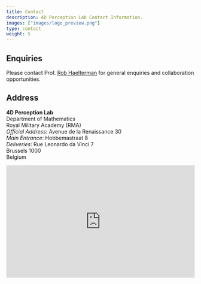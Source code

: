```yaml
---
title: Contact
description: 4D Perception Lab Contact Information.
images: ["images/logo_preview.png"]
type: contact
weight: 5
---
```




## Enquiries


Please contact Prof. [Rob Haelterman](https://researchportal.rma.ac.be/en/persons/robby-haelterman) for general enquiries and collaboration opportunities.

## Address

**4D Perception Lab**   
Department of Mathematics  
Royal Military Academy (RMA)  
    *Official Address*: Avenue de la Renaissance 30  
    *Main Entrance*: Hobbemastraat 8   
    *Deliveries*: Rue Leonardo da Vinci 7   
Brussels 1000  
Belgium  


<div class="mapouter"><div class="gmap_canvas"><iframe class="gmap_iframe" width="100%" frameborder="0" scrolling="no" marginheight="0" marginwidth="0" src="https://maps.google.com/maps?width=500&amp;height=300&amp;hl=en&amp;q=royal military a&amp;t=&amp;z=14&amp;ie=UTF8&amp;iwloc=B&amp;output=embed"></iframe><a href="https://embed-googlemap.com">google maps embed</a></div><style>.mapouter{position:relative;text-align:right;width:100%;height:300px;}.gmap_canvas {overflow:hidden;background:none!important;width:100%;height:300px;}.gmap_iframe {height:300px!important;}</style></div>



<!-- Alternate addresses of the RMA campus:
- **Deliveries:** Rue Leonardo da Vinci, 7
- **Visitor entrance:** Rue Hobbema, 8  -->
